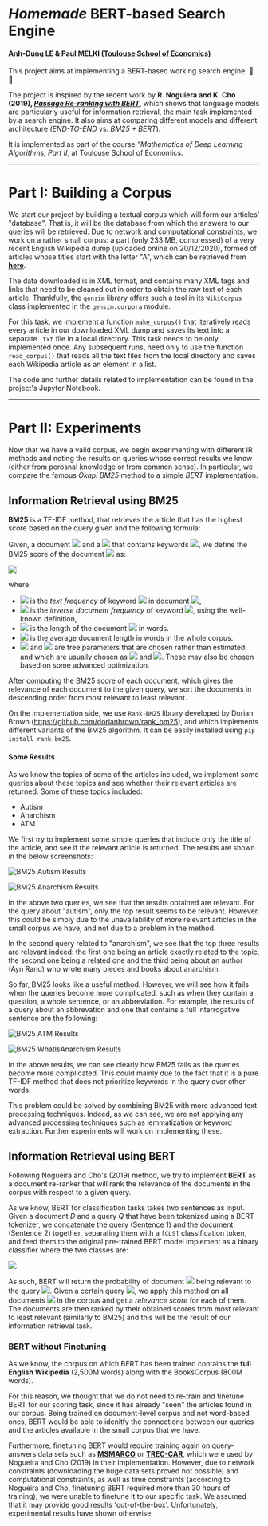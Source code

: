 # ***Homemade* BERT-based Search Engine**
#### Anh-Dung LE & Paul MELKI ([Toulouse School of Economics](https://www.tse-fr.eu/ ))

This project aims at implementing a BERT-based working search engine. :mag_right: :satellite:

The project is inspired by the recent work by **R. Noguiera and K. Cho (2019), [*Passage Re-ranking with BERT*](https://arxiv.org/pdf/1901.04085.pdf)**, which shows that language models are particularly useful for information retrieval, the main task implemented by a search engine. It also aims at comparing different models and different architecture (*END-TO-END* vs. *BM25 + BERT*). 

It is implemented as part of the course *"Mathematics of Deep Learning Algorithms, Part II*, at Toulouse School of Economics.

---

# **Part I: Building a Corpus**

We start our project by building a textual corpus which will form our articles' 
"database". That is, it will be the database from which the answers to our queries will be retrieved. Due to network and computational constraints, we work on a rather small corpus: a part (only 233 MB, compressed) of a very recent English Wikipedia dump (uploaded online on 20/12/2020), formed of articles whose titles start with the letter "A", which can be retrieved from [**here**](https://dumps.wikimedia.org/enwiki/20201220/). 

The data downloaded is in XML format, and contains many XML tags and links that need to be cleaned out in order to obtain the raw text of each article. Thankfully, the `gensim` library offers such a tool in its `WikiCorpus` class implemented in the `gensim.corpora` module. 

For this task, we implement a function `make_corpus()` that iteratively reads every article in our downloaded XML dump and saves its text into a separate `.txt` file in a local directory. This task needs to be only implemented once. Any subsequent runs, need only to use the function `read_corpus()` that reads all the text files from the local directory and saves each Wikipedia article as an element in a list. 

The code and further details related to implementation can be found in the project's Jupyter Notebook. 

---

# **Part II: Experiments**

Now that we have a valid corpus, we begin experimenting with different IR methods and noting the results on queries whose correct results we know (either from perosnal knowledge or from common sense). In particular, we compare the famous *Okapi BM25* method to a simple *BERT* implementation.

## **Information Retrieval using BM25**

**BM25** is a TF-IDF method, that retrieves the article that has the highest score based on the query given and the following formula: 

Given, a document <img src="https://render.githubusercontent.com/render/math?math=D"> and a <img src="https://render.githubusercontent.com/render/math?math=Q"> that contains keywords <img src="https://render.githubusercontent.com/render/math?math=q_1,..., q_n">, we define the BM25 score of the document <img src="https://render.githubusercontent.com/render/math?math=D"> as:


<img src="https://render.githubusercontent.com/render/math?math=score(D, Q) = \sum_{i = 1}^n IDF(q_i) \cdot \frac{TF(q_i, D) \cdot (k_1 + 1)}{TF(q_i, D) + k_1 \cdot \left( 1 - b \plus b \cdot \frac{|D|}{avgdl} \right)}">


where: 
- <img src="https://render.githubusercontent.com/render/math?math=TF(q_i, D)"> is the *text frequency* of keyword <img src="https://render.githubusercontent.com/render/math?math=q_i"> in document <img src="https://render.githubusercontent.com/render/math?math=D">,
- <img src="https://render.githubusercontent.com/render/math?math=IDF(q_i)"> is the *inverse document frequency* of keyword <img src="https://render.githubusercontent.com/render/math?math=q_i">, using the well-known definition,
- <img src="https://render.githubusercontent.com/render/math?math=|D|"> is the length of the document <img src="https://render.githubusercontent.com/render/math?math=D"> in words.
- <img src="https://render.githubusercontent.com/render/math?math=avgdl"> is the average document length in words in the whole corpus.
- <img src="https://render.githubusercontent.com/render/math?math=k_1"> and <img src="https://render.githubusercontent.com/render/math?math=b"> are free parameters that are chosen rather than estimated, and which are usually chosen as <img src="https://render.githubusercontent.com/render/math?math=k_1 \in [1.2, 2.0]"> and <img src="https://render.githubusercontent.com/render/math?math=b = 0.75">. These may also be chosen based on some advanced optimization.

After computing the BM25 score of each document, which gives the relevance of each document to the given query, we sort the documents in descending order from most relevant to least relevant.

On the implementation side, we use `Rank-BM25` library developed by Dorian Brown (https://github.com/dorianbrown/rank_bm25), and which implements different variants of the BM25 algorithm. It can be easily installed using `pip install rank-bm25`. 

#### **Some Results**
As we know the topics of some of the articles included, we implement some queries about these topics and see whether their relevant articles are returned. Some of these topics included:
- Autism
- Anarchism 
- ATM 

We first try to implement some simple queries that include only the title of the article, and see if the relevant article is returned. The results are shown in the below screenshots:

![BM25 Autism Results](https://github.com/paulmelki/bert-search-engine/blob/main/Assets/autism_bm25.PNG?raw=true)

![BM25 Anarchism Results](https://github.com/paulmelki/bert-search-engine/blob/main/Assets/anarchism_bm25.PNG?raw=true)

In the above two queries, we see that the results obtained are relevant. For the query about "autism", only the top result seems to be relevant. However, this could be simply due to the unavailability of more relevant articles in the small corpus we have, and not due to a problem in the method.

In the second query related to "anarchism", we see that the top three results are relevant indeed: the first one being an article exactly related to the topic, the second one being a related one and the third being about an author (Ayn Rand) who wrote many pieces and books about anarchism.

So far, BM25 looks like a useful method. However, we will see how it fails when the queries become more complicated, such as when they contain a question, a whole sentence, or an abbreviation. For example, the results of a query about an abbrevation and one that contains a full interrogative sentence are the following:

![BM25 ATM Results](https://github.com/paulmelki/bert-search-engine/blob/main/Assets/ATM_bm25.PNG?raw=true)

![BM25 WhatIsAnarchism Results](https://github.com/paulmelki/bert-search-engine/blob/main/Assets/whatisanarchism_bm25.PNG?raw=true)

In the above results, we can see clearly how BM25 fails as the queries become more complicated. This could mainly due to the fact that it is a pure TF-IDF method that does not prioritize keywords in the query over other words. 

This problem could be solved by combining BM25 with more advanced text processing techniques. Indeed, as we can see, we are not applying any advanced processing techniques such as lemmatization or keyword extraction. Further experiments will work on implementing these.


## **Information Retrieval using BERT**
Following Nogueira and Cho's (2019) method, we try to implement **BERT** as a document re-ranker that will rank the relevance of the documents in the corpus with respect to a given query. 

As we know, BERT for classification tasks takes two sentences as input. Given a document $D$ and a query $Q$ that have been tokenized using a BERT tokenizer, we concatenate the query (Sentence 1) and the document (Sentence 2) together, separating them with a `[CLS]` classification token, and feed them to the original pre-trained BERT model implement as a binary classifier where the two classes are: 


<img src="https://render.githubusercontent.com/render/math?math=\begin{cases} 0 = \text{not relevant}, \\ 1 = \text{relevant} \end{cases}">


As such, BERT will return the probability of document <img src="https://render.githubusercontent.com/render/math?math=D"> being relevant to the query <img src="https://render.githubusercontent.com/render/math?math=Q">. Given a certain query <img src="https://render.githubusercontent.com/render/math?math=Q">, we apply this method on all documents <img src="https://render.githubusercontent.com/render/math?math=D_1, D_2, ..., D_n"> in the corpus and get a *relevance score* for each of them. The documents are then ranked by their obtained scores from most relevant to least relevant (similarly to BM25) and this will be the result of our information retrieval task.

### **BERT without Finetuning**
As we know, the corpus on which BERT has been trained contains the **full English Wikipedia** (2,500M words) along with the BooksCorpus (800M words).

For this reason, we thought that we do not need to re-train and finetune BERT for our scoring task, since it has already "seen" the articles found in our corpus. Being trained on document-level corpus and not word-based ones, BERT would be able to idenitfy the connections between our queries and the articles available in the small corpus that we have.

Furthermore, finetuning BERT would require training again on query-answers data sets such as [**MSMARCO**](https://microsoft.github.io/msmarco/) or [**TREC-CAR**](https://trec.nist.gov/pubs/trec26/papers/Overview-CAR.pdf), which were used by Nogueira and Cho (2019) in their implementation. However, due to network constraints (downloading the huge data sets proved not possible) and computational constraints, as well as time constraints (according to Nogueira and Cho, finetuning BERT required more than 30 hours of training), we were unable to finetune it to our specific task. We assumed that it may provide good results 'out-of-the-box'. Unfortunately, experimental results have shown otherwise:
